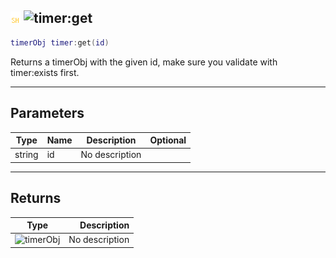 ## ![shared](../../.gitbook/assets/shared.png) ![timer](./readme/timer "mention"):get

```lua
timerObj timer:get(id)
```

Returns a timerObj with the given id, make sure you validate with timer:exists first.

------
## Parameters

| Type   | Name | Description | Optional |
| ------ | ---- | ----------- | -------: |
| string | id | No description |  |


------
## Returns

| Type   | Description |
| ------ | ----------: |
| ![timerObj](./readme/timerobj "mention") | No description |

